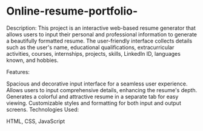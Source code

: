 # Online-resume-portfolio-
Description:
This project is an interactive web-based resume generator that allows users to input their personal and professional information to generate a beautifully formatted resume. The user-friendly interface collects details such as the user's name, educational qualifications, extracurricular activities, courses, internships, projects, skills, LinkedIn ID, languages known, and hobbies.

Features:

Spacious and decorative input interface for a seamless user experience.
Allows users to input comprehensive details, enhancing the resume's depth.
Generates a colorful and attractive resume in a separate tab for easy viewing.
Customizable styles and formatting for both input and output screens.
Technologies Used:

HTML, CSS, JavaScript

